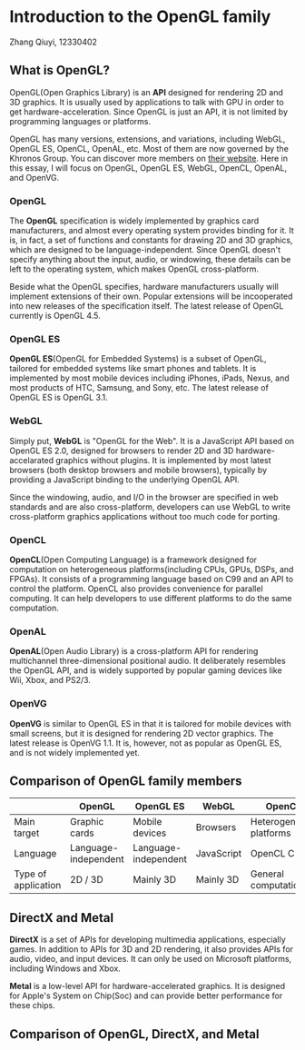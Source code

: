 # Introduction to the OpenGL family

Zhang Qiuyi, 12330402

## What is OpenGL?

OpenGL(Open Graphics Library) is an **API** designed for rendering 2D and 3D graphics. It is usually used by applications to talk with GPU in order to get hardware-acceleration. Since OpenGL is just an API, it is not limited by programming languages or platforms.

OpenGL has many versions, extensions, and variations, including WebGL, OpenGL ES, OpenCL, OpenAL, etc. Most of them are now governed by the Khronos Group. You can discover more members on [their website](https://www.khronos.org/). Here in this essay, I will focus on OpenGL, OpenGL ES, WebGL, OpenCL, OpenAL, and OpenVG.

### OpenGL

The **OpenGL** specification is widely implemented by graphics card manufacturers, and almost every operating system provides binding for it. It is, in fact, a set of functions and constants for drawing 2D and 3D graphics, which are designed to be language-independent. Since OpenGL doesn't specify anything about the input, audio, or windowing, these details can be left to the operating system, which makes OpenGL cross-platform.

Beside what the OpenGL specifies, hardware manufacturers usually will implement extensions of their own. Popular extensions will be incooperated into new releases of the specification itself. The latest release of OpenGL currently is OpenGL 4.5.

### OpenGL ES

**OpenGL ES**(OpenGL for Embedded Systems) is a subset of OpenGL, tailored for  embedded systems like smart phones and tablets. It is implemented by most mobile devices including iPhones, iPads, Nexus, and most products of HTC, Samsung, and Sony, etc. The latest release of OpenGL ES is OpenGL 3.1.

### WebGL

Simply put, **WebGL** is "OpenGL for the Web". It is a JavaScript API based on OpenGL ES 2.0, designed for browsers to render 2D and 3D hardware-accelarated graphics without plugins. It is implemented by most latest browsers (both desktop browsers and mobile browsers), typically by providing a JavaScript binding to the underlying OpenGL API.

Since the windowing, audio, and I/O in the browser are specified in web standards and are also cross-platform, developers can use WebGL to write cross-platform graphics applications without too much code for porting.

### OpenCL

**OpenCL**(Open Computing Language) is a framework designed for computation on heterogeneous platforms(including CPUs, GPUs, DSPs, and FPGAs). It consists of a programming language based on C99 and an API to control the platform. OpenCL also provides convenience for parallel computing. It can help developers to use different platforms to do the same computation.

### OpenAL

**OpenAL**(Open Audio Library) is a cross-platform API for rendering multichannel three-dimensional positional audio. It deliberately resembles the OpenGL API, and is widely supported by popular gaming devices like Wii, Xbox, and PS2/3.

### OpenVG

**OpenVG** is similar to OpenGL ES in that it is tailored for mobile devices with small screens, but it is designed for rendering 2D vector graphics. The latest release is OpenVG 1.1. It is, however, not as popular as OpenGL ES, and is not widely implemented yet.

## Comparison of OpenGL family members

|        | OpenGL | OpenGL ES | WebGL | OpenCL | OpenAL | OpenVG |
|--------|--------|-----------|-------|--------|--------|--------|
| Main target   | Graphic cards | Mobile devices  | Browsers |  Heterogeneous platforms   | Sound cards | Mobile devices |
| Language | Language-independent  |Language-independent | JavaScript |  OpenCL C  | Language-independent  | Language-independent |
| Type of application |  2D / 3D  | Mainly 3D |  Mainly 3D | General computation | Audio | 2D |

## DirectX and Metal

**DirectX** is a set of APIs for developing multimedia applications, especially games. In addition to APIs for 3D and 2D rendering, it also provides APIs for audio, video, and input devices. It can only be used on Microsoft platforms, including Windows and Xbox. 

**Metal** is a low-level API for hardware-accelerated graphics. It is designed for Apple's System on Chip(Soc) and can provide better performance for these chips.

## Comparison of OpenGL, DirectX, and Metal

